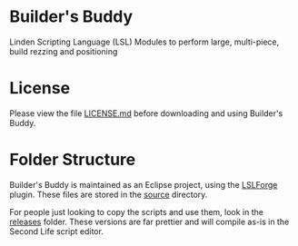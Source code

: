 Builder's Buddy
===============

Linden Scripting Language (LSL) Modules to perform large, multi-piece, build rezzing and positioning

License
=======
Please view the file [LICENSE.md](https://github.com/elnewfie/builders-buddy/blob/master/LICENSE.md "License") before downloading and using Builder's Buddy.

Folder Structure
================
Builder's Buddy is maintained as an Eclipse project, using the [LSLForge](https://lslforge.googlecode.com "LSLForge") plugin.  These files are stored in the
[source](source "Source") directory.

For people just looking to copy the scripts and use them, look in the [releases](releases "Releases") folder.  These versions are far prettier and will
compile as-is in the Second Life script editor.